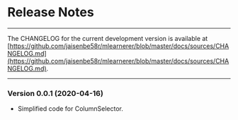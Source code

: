 # Release Notes

---

The CHANGELOG for the current development version is available at
[https://github.com/jaisenbe58r/mlearnerer/blob/master/docs/sources/CHANGELOG.md](https://github.com/jaisenbe58r/mlearnerer/blob/master/docs/sources/CHANGELOG.md).

---

### Version 0.0.1 (2020-04-16)

- Simplified code for ColumnSelector.
